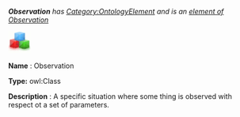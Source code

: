 ___Observation__ 
 has
 [Category:OntologyElement](../../Category/OntologyElement "Category:OntologyElement") 
 and is an
 [element of](../../Property/ElementOf "Property:ElementOf") 
[Observation](../../Submissions/Observation "Submissions:Observation")_




  





[![Class](../images/thumb/2/27/Class.gif/45px-Class.gif)](../../Image/Class.gif "Class")


__Name__ 
 : Observation
 



__Type:__ 
 owl:Class
 



__Description__ 
 : A specific situation where some thing is observed with respect ot a set of parameters.